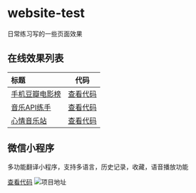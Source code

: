 # website-test
日常练习写的一些页面效果

## 在线效果列表

| 标题 | 代码 |
|:-------- |:--------:| 
|[手机豆瓣电影榜](https://gao182.github.io/website-test/douban-mobile/index.html)|[查看代码](https://github.com/gao182/website-test/blob/master/douban-mobile/index.html)|
|[音乐API练手](https://gao182.github.io/website-test/musicPlayer/index.html)|[查看代码](https://github.com/gao182/website-test/blob/master/musicPlayer/index.html)|
|[心情音乐站](https://gao182.github.io/website-test/moodCD/index.html)|[查看代码](https://github.com/gao182/website-test/blob/master/moodCD/index.html)|


## 微信小程序
多功能翻译小程序，支持多语言，历史记录，收藏，语音播放功能

[查看代码](https://github.com/gao182/website-test/blob/master/transApplet)
![项目地址](https://github.com/gao182/website-test/blob/master/transApplet/image/address.jpg)